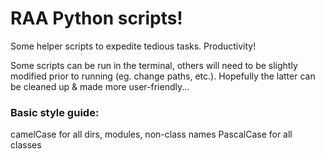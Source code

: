 # RAA Python scripts!
Some helper scripts to expedite tedious tasks. Productivity!

Some scripts can be run in the terminal, others will need to be slightly modified prior to running (eg. change paths, etc.). Hopefully the latter can be cleaned up & made more user-friendly...

### Basic style guide:
camelCase for all dirs, modules, non-class names
PascalCase for all classes

